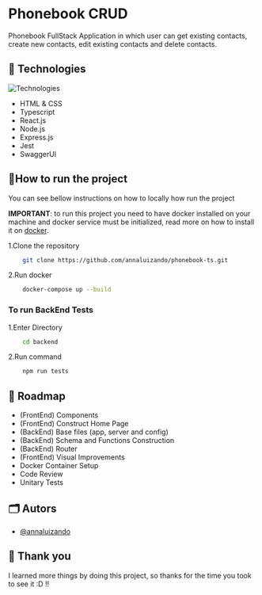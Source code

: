 # Phonebook CRUD

Phonebook FullStack Application in which user can get existing contacts, create new contacts, edit existing contacts and delete contacts.

## 🦆 Technologies

![Technologies](https://skillicons.dev/icons?i=html,css,ts,react,nodejs,express,jest)

- HTML & CSS
- Typescript
- React.js
- Node.js
- Express.js
- Jest
- SwaggerUI

## 🏃How to run the project

You can see bellow instructions on how to locally how run the project

**IMPORTANT**: to run this project you need to have docker installed on your machine and docker service must be initialized, read more on how to install it on [docker](https://docs.docker.com/desktop/?_gl=1*1tathed*_gcl_au*MTQ3NDMyNzE1MC4xNzE2NDg0NTAw*_ga*MTEyMTg4MjI0OS4xNzE2NDgzNTg2*_ga_XJWPQMJYHQ*MTcyMzM0MjAwMy45LjEuMTcyMzM0MjAwNy41Ni4wLjA.).

1.Clone the repository

```bash
    git clone https://github.com/annaluizando/phonebook-ts.git
```

2.Run docker

```bash
    docker-compose up --build
```

### To run BackEnd Tests

1.Enter Directory

```bash
    cd backend
```

2.Run command

```bash
    npm run tests
```

## 🚀 Roadmap

- (FrontEnd) Components
- (FrontEnd) Construct Home Page
- (BackEnd) Base files (app, server and config)
- (BackEnd) Schema and Functions Construction
- (BackEnd) Router
- (FrontEnd) Visual Improvements
- Docker Container Setup
- Code Review
- Unitary Tests

## 🗂️ Autors

- [@annaluizando](github.com/annaluizando)

## 🩶 Thank you

I learned more things by doing this project, so thanks for the time you took to see it :D !!